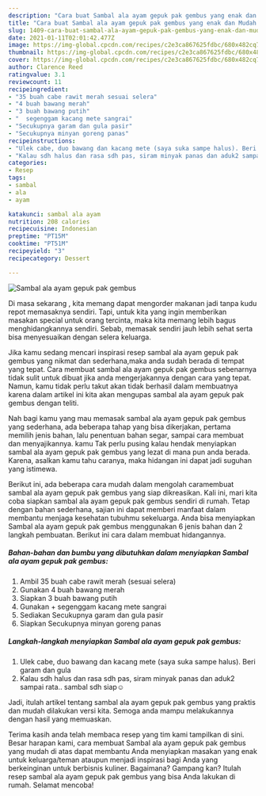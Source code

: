```yaml
---
description: "Cara buat Sambal ala ayam gepuk pak gembus yang enak dan Mudah Dibuat"
title: "Cara buat Sambal ala ayam gepuk pak gembus yang enak dan Mudah Dibuat"
slug: 1409-cara-buat-sambal-ala-ayam-gepuk-pak-gembus-yang-enak-dan-mudah-dibuat
date: 2021-01-11T02:01:42.477Z
image: https://img-global.cpcdn.com/recipes/c2e3ca867625fdbc/680x482cq70/sambal-ala-ayam-gepuk-pak-gembus-foto-resep-utama.jpg
thumbnail: https://img-global.cpcdn.com/recipes/c2e3ca867625fdbc/680x482cq70/sambal-ala-ayam-gepuk-pak-gembus-foto-resep-utama.jpg
cover: https://img-global.cpcdn.com/recipes/c2e3ca867625fdbc/680x482cq70/sambal-ala-ayam-gepuk-pak-gembus-foto-resep-utama.jpg
author: Clarence Reed
ratingvalue: 3.1
reviewcount: 11
recipeingredient:
- "35 buah cabe rawit merah sesuai selera"
- "4 buah bawang merah"
- "3 buah bawang putih"
- "  segenggam kacang mete sangrai"
- "Secukupnya garam dan gula pasir"
- "Secukupnya minyan goreng panas"
recipeinstructions:
- "Ulek cabe, duo bawang dan kacang mete (saya suka sampe halus). Beri garam dan gula"
- "Kalau sdh halus dan rasa sdh pas, siram minyak panas dan aduk2 sampai rata.. sambal sdh siap☺"
categories:
- Resep
tags:
- sambal
- ala
- ayam

katakunci: sambal ala ayam 
nutrition: 208 calories
recipecuisine: Indonesian
preptime: "PT15M"
cooktime: "PT51M"
recipeyield: "3"
recipecategory: Dessert

---
```



![Sambal ala ayam gepuk pak gembus](https://img-global.cpcdn.com/recipes/c2e3ca867625fdbc/680x482cq70/sambal-ala-ayam-gepuk-pak-gembus-foto-resep-utama.jpg)

Di masa  sekarang , kita memang dapat mengorder makanan jadi tanpa kudu repot memasaknya sendiri. Tapi, untuk kita yang ingin memberikan masakan special untuk orang tercinta, maka kita memang lebih bagus menghidangkannya sendiri. Sebab, memasak sendiri jauh lebih sehat serta bisa menyesuaikan dengan selera keluarga.

Jika kamu sedang mencari inspirasi resep sambal ala ayam gepuk pak gembus yang nikmat dan sederhana,maka anda sudah berada di tempat yang tepat. Cara membuat sambal ala ayam gepuk pak gembus  sebenarnya tidak sulit untuk dibuat jika anda mengerjakannya dengan cara yang tepat. Namun, kamu tidak perlu takut akan tidak berhasil dalam membuatnya 
karena dalam artikel ini kita akan mengupas sambal ala ayam gepuk pak gembus dengan teliti.  



Nah bagi kamu yang mau memasak sambal ala ayam gepuk pak gembus yang sederhana, ada beberapa tahap yang bisa dikerjakan, pertama memilih jenis bahan, lalu penentuan bahan segar, sampai cara membuat dan menyajikannya. kamu Tak perlu pusing kalau hendak menyiapkan sambal ala ayam gepuk pak gembus yang lezat di mana pun anda berada. Karena, asalkan kamu  tahu caranya, maka hidangan ini dapat jadi suguhan yang istimewa.

Berikut ini, ada beberapa cara mudah dalam mengolah caramembuat sambal ala ayam gepuk pak gembus yang siap dikreasikan. Kali ini, mari kita coba siapkan sambal ala ayam gepuk pak gembus sendiri di rumah. Tetap dengan bahan sederhana, sajian ini dapat memberi manfaat dalam membantu menjaga kesehatan tubuhmu sekeluarga. Anda bisa menyiapkan Sambal ala ayam gepuk pak gembus menggunakan 6 jenis bahan dan 2 langkah pembuatan. Berikut ini cara dalam membuat hidangannya.

<!--inarticleads1-->

##### Bahan-bahan dan bumbu yang dibutuhkan dalam menyiapkan Sambal ala ayam gepuk pak gembus:

1. Ambil 35 buah cabe rawit merah (sesuai selera)
1. Gunakan 4 buah bawang merah
1. Siapkan 3 buah bawang putih
1. Gunakan  + segenggam kacang mete sangrai
1. Sediakan Secukupnya garam dan gula pasir
1. Siapkan Secukupnya minyan goreng panas




<!--inarticleads2-->

##### Langkah-langkah menyiapkan Sambal ala ayam gepuk pak gembus:

1. Ulek cabe, duo bawang dan kacang mete (saya suka sampe halus). Beri garam dan gula
1. Kalau sdh halus dan rasa sdh pas, siram minyak panas dan aduk2 sampai rata.. sambal sdh siap☺




Jadi, itulah artikel tentang  sambal ala ayam gepuk pak gembus  yang praktis dan mudah dilakukan versi kita. Semoga anda mampu melakukannya dengan hasil yang memuaskan. 

Terima kasih anda telah membaca resep yang tim kami tampilkan di sini. Besar harapan kami, cara membuat  Sambal ala ayam gepuk pak gembus yang mudah di atas dapat membantu Anda menyiapkan masakan yang enak untuk keluarga/teman ataupun menjadi inspirasi bagi Anda yang berkeinginan untuk berbisnis kuliner. Bagaimana? Gampang kan? Itulah resep sambal ala ayam gepuk pak gembus yang bisa Anda lakukan di rumah. Selamat mencoba!

